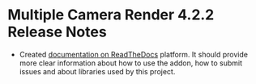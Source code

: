 # Multiple Camera Render 4.2.2 Release Notes

* Created [documentation on ReadTheDocs](https://multiple-camera-render.readthedocs.io/latest/) platform. It should provide more clear information about how to use the addon, how to submit issues and about libraries used by this project.
